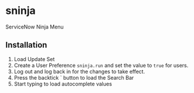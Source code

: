 # sninja
ServiceNow Ninja Menu


## Installation

1. Load Update Set
2. Create a User Preference `sninja.run` and set the value to `true` for users.
3. Log out and log back in for the changes to take effect.
4. Press the backtick ` button to load the Search Bar
5. Start typing to load autocomplete values
